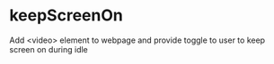 # keepScreenOn
Add &lt;video> element to webpage and provide toggle to user to keep screen on during idle
